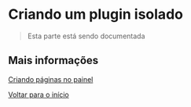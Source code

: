 # Criando um plugin isolado

> Esta parte está sendo documentada

## Mais informações

[Criando páginas no painel](paginas.md)

[Voltar para o início](../readme.md)